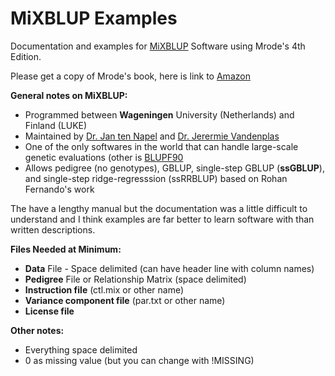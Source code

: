 # MiXBLUP Examples

Documentation and examples for [MiXBLUP](https://www.mixblup.eu/) Software using Mrode's 4th Edition. 

Please get a copy of Mrode's book, here is link to <a href="https://www.amazon.com/Linear-Models-Prediction-Genetic-Animals/dp/1800620489/ref=sr_1_1?crid=33JGPUS52K1UE&dib=eyJ2IjoiMSJ9.cgsmL0Fr1_dsmNh9rPNjhw.vmcwro4QogCZwkZPHJzZpKjGIsw_HCn-FWgd3NrPh_M&dib_tag=se&keywords=mrode+4th+edition+linear+models&qid=1723557770&sprefix=mrode+4th+edition+linear+models%2Caps%2C79&sr=8-1" target="_blank">Amazon</a>

**General notes on MiXBLUP:**

* Programmed between **Wageningen** University (Netherlands) and Finland (LUKE)
* Maintained by <a href="https://www.wur.nl/en/persons/jan-ten-napel-1.htm" target="_blank">Dr. Jan ten Napel</a> and <a href="https://research.wur.nl/en/persons/jeremie-vandenplas" target="_blank">Dr. Jerermie Vandenplas</a>
* One of the only softwares in the world that can handle large-scale genetic evaluations (other is <a href="https://nce.ads.uga.edu/wiki/doku.php?id=start" target="_blank">BLUPF90</a>
* Allows pedigree (no genotypes), GBLUP, single-step GBLUP (**ssGBLUP**), and single-step ridge-regresssion (ssRRBLUP) based on Rohan Fernando's work

The have a lengthy manual but the documentation was a little difficult to understand and I think examples are far better to learn software with than written descriptions. 

**Files Needed at Minimum:**

* **Data** File - Space delimited (can have header line with column names)
* **Pedigree** File or Relationship Matrix (space delimited)
* **Instruction file** (ctl.mix or other name)
* **Variance component file** (par.txt or other name)
* **License file**

**Other notes:**

* Everything space delimited
* 0 as missing value (but you can change with !MISSING)



